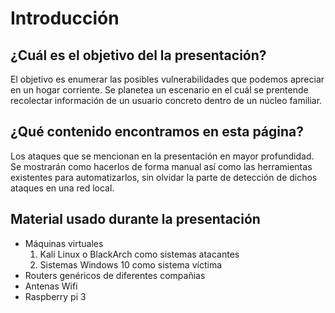 # Introducción

## ¿Cuál es el objetivo del la presentación?

El objetivo es enumerar las posibles vulnerabilidades que podemos apreciar en un hogar corriente. Se planetea un escenario en el cuál se prentende recolectar información de un usuario concreto dentro de un núcleo familiar.

## ¿Qué contenido encontramos en esta página?

Los ataques que se mencionan en la presentación en mayor profundidad. Se mostrarán como hacerlos de forma manual así como las herramientas existentes para automatizarlos, sin olvidar la parte de detección de dichos ataques en una red local.

## Material usado durante la presentación

* Máquinas virtuales
    1. Kali Linux o BlackArch como sistemas atacantes
    2. Sistemas Windows 10 como sistema víctima
* Routers genéricos de diferentes compañias
* Antenas Wifi
* Raspberry pi 3 
